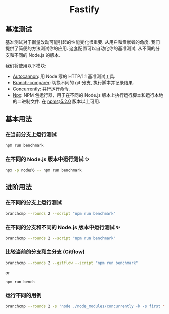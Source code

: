 <h1 align="center">Fastify</h1>

## 基准测试
基准测试对于衡量改动可能引起的性能变化很重要. 从用户和贡献者的角度, 我们提供了简便的方法测试你的应用. 这套配置可以自动化你的基准测试, 从不同的分支和不同的 Node.js 的版本.

我们将使用以下模块:
- [Autocannon](https://github.com/mcollina/autocannon): 用 Node 写的 HTTP/1.1 基准测试工具.
- [Branch-comparer](https://github.com/StarpTech/branch-comparer): 切换不同的 git 分支, 执行脚本并记录结果.
- [Concurrently](https://github.com/kimmobrunfeldt/concurrently): 并行运行命令.
- [Npx](https://github.com/npm/npx): NPM 包运行器，用于在不同的 Node.js 版本上执行运行脚本和运行本地的二进制文件. 在 npm@5.2.0 版本以上可用.

## 基本用法

### 在当前分支上运行测试
```sh
npm run benchmark
```

### 在不同的 Node.js 版本中运行测试 ✨
```sh
npx -p node@6 -- npm run benchmark
```

## 进阶用法

### 在不同的分支上运行测试
```sh
branchcmp --rounds 2 --script "npm run benchmark"
```

### 在不同的分支和不同的 Node.js 版本中运行测试 ✨
```sh
branchcmp --rounds 2 --script "npm run benchmark"
```

### 比较当前的分支和主分支 (Gitflow)
```sh
branchcmp --rounds 2 --gitflow --script "npm run benchmark"
```
or
```sh
npm run bench
```

### 运行不同的用例

```sh
branchcmp --rounds 2 -s "node ./node_modules/concurrently -k -s first \"node ./examples/asyncawait.js\" \"node ./node_modules/autocannon -c 100 -d 5 -p 10 localhost:3000/\""
```
